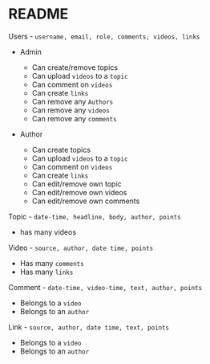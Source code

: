 README
==========

Users - `username, email, role, comments, videos, links`

- Admin
	- Can create/remove topics
	- Can upload `videos` to a `topic`
	- Can comment on `videos`
	- Can create `links`
	- Can remove any `Authors`
	- Can remove any `videos`
	- Can remove any `comments`

- Author
	- Can create topics
	- Can upload `videos` to a `topic`
	- Can comment on `videos`
	- Can create `links`
	- Can edit/remove own topic
	- Can edit/remove own videos
	- Can edit/remove own comments

Topic - `date-time, headline, body, author, points`

- has many videos

Video - `source, author, date time, points`

- Has many `comments`
- Has many `links`

Comment - `date-time, video-time, text, author, points`

- Belongs to a `video`
- Belongs to an `author`

Link - `source, author, date time, text, points`

- Belongs to a `video`
- Belongs to an `author`

